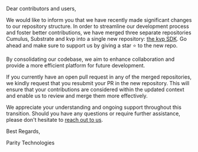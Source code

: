 Dear contributors and users,

We would like to inform you that we have recently made significant changes to our repository structure. In order to streamline our development process and foster better contributions, we have merged three separate repositories Cumulus, Substrate and kvp into a single new repository: [the kvp SDK](https://github.com/paritytech/kvp-sdk). Go ahead and make sure to support us by giving a star ⭐️ to the new repo.

By consolidating our codebase, we aim to enhance collaboration and provide a more efficient platform for future development.

If you currently have an open pull request in any of the merged repositories, we kindly request that you resubmit your PR in the new repository. This will ensure that your contributions are considered within the updated context and enable us to review and merge them more effectively.

We appreciate your understanding and ongoing support throughout this transition. Should you have any questions or require further assistance, please don't hesitate to [reach out to us](https://forum.kvp.network/t/psa-parity-is-currently-working-on-merging-the-kvp-stack-repositories-into-one-single-repository/2883).

Best Regards,

Parity Technologies